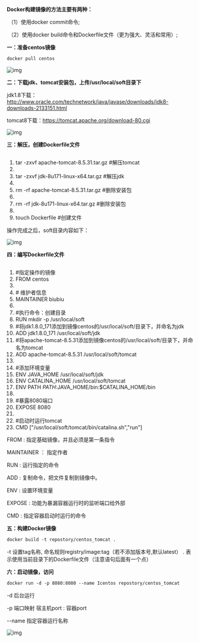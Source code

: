 **Docker构建镜像的方法主要有两种：**

​    （1）使用docker commit命令;



​    （2）使用docker build命令和Dockerfile文件（更为强大、灵活和常用）;



**一：准备centos镜像**

```html
docker pull centos
```

![img](https://img-blog.csdn.net/20180627100311969?watermark/2/text/aHR0cHM6Ly9ibG9nLmNzZG4ubmV0L3FxXzM3OTM2NTQy/font/5a6L5L2T/fontsize/400/fill/I0JBQkFCMA==/dissolve/70)



**二：下载jdk、tomcat安装包，上传/usr/local/soft目录下**

jdk1.8下载：<http://www.oracle.com/technetwork/java/javase/downloads/jdk8-downloads-2133151.html>

tomcat8下载：<https://tomcat.apache.org/download-80.cgi>

![img](https://img-blog.csdn.net/20180627095043601?watermark/2/text/aHR0cHM6Ly9ibG9nLmNzZG4ubmV0L3FxXzM3OTM2NTQy/font/5a6L5L2T/fontsize/400/fill/I0JBQkFCMA==/dissolve/70)



**三：解压，创建Dockerfile文件**

```html

```

1. tar -zxvf apache-tomcat-8.5.31.tar.gz #解压tomcat
2. 
3. tar -zxvf jdk-8u171-linux-x64.tar.gz #解压jdk
4. 
5. rm -rf apache-tomcat-8.5.31.tar.gz #删除安装包
6. 
7. rm -rf jdk-8u171-linux-x64.tar.gz #删除安装包
8. 
9. touch Dockerfile #创建文件

操作完成之后，soft目录内容如下：

![img](https://img-blog.csdn.net/2018062709590432?watermark/2/text/aHR0cHM6Ly9ibG9nLmNzZG4ubmV0L3FxXzM3OTM2NTQy/font/5a6L5L2T/fontsize/400/fill/I0JBQkFCMA==/dissolve/70)



**四：编写Dockerfile文件**

```html

```

1. \#指定操作的镜像
2. FROM centos
3. 
4. \# 维护者信息
5. MAINTAINER biubiu
6. 
7. \#执行命令：创建目录
8. RUN mkdir -p /usr/local/soft
9. \#将jdk1.8.0_171添加到镜像centos的/usr/local/soft/目录下，并命名为jdk
10. ADD jdk1.8.0_171 /usr/local/soft/jdk
11. \#将apache-tomcat-8.5.31添加到镜像centos的/usr/local/soft/目录下，并命名为tomcat
12. ADD apache-tomcat-8.5.31 /usr/local/soft/tomcat
13. 
14. \#添加环境变量
15. ENV JAVA_HOME /usr/local/soft/jdk
16. ENV CATALINA_HOME /usr/local/soft/tomcat
17. ENV PATH $PATH:$JAVA_HOME/bin:$CATALINA_HOME/bin
18. 
19. \#暴露8080端口
20. EXPOSE 8080
21. 
22. \#启动时运行tomcat
23. CMD ["/usr/local/soft/tomcat/bin/catalina.sh","run"]

FROM : 指定基础镜像，并且必须是第一条指令

MAINTAINER ： 指定作者

RUN : 运行指定的命令

ADD : 复制命令，把文件复制到镜像中。

ENV : 设置环境变量

EXPOSE : 功能为暴漏容器运行时的监听端口给外部

CMD : 指定容器启动时运行的命令



**五：构建Docker镜像**

```html
docker build -t repostory/centos_tomcat .
```

-t 设置tag名称, 命名规则registry/image:tag（若不添加版本号,默认latest）
. 表示使用当前目录下的Dockerfile文件（注意语句后面有一个点）



**六：启动镜像，访问**

```html
docker run -d -p 8080:8080 --name Icentos repostory/centos_tomcat
```

-d 后台运行     

-p 端口映射  宿主机port : 容器port

--name 指定容器运行名称

![img](https://img-blog.csdn.net/20180627103509295?watermark/2/text/aHR0cHM6Ly9ibG9nLmNzZG4ubmV0L3FxXzM3OTM2NTQy/font/5a6L5L2T/fontsize/400/fill/I0JBQkFCMA==/dissolve/70)